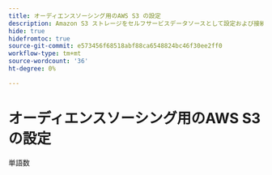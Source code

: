 ```yaml
---
title: オーディエンスソーシング用のAWS S3 の設定
description: Amazon S3 ストレージをセルフサービスデータソースとして設定および接続し、オーディエンスデータをReal-Time CDP Collaborationに取り込む方法を説明します。
hide: true
hidefromtoc: true
source-git-commit: e573456f68518abf88ca6548824bc46f30ee2ff0
workflow-type: tm+mt
source-wordcount: '36'
ht-degree: 0%

---
```


# オーディエンスソーシング用のAWS S3 の設定

単語数
